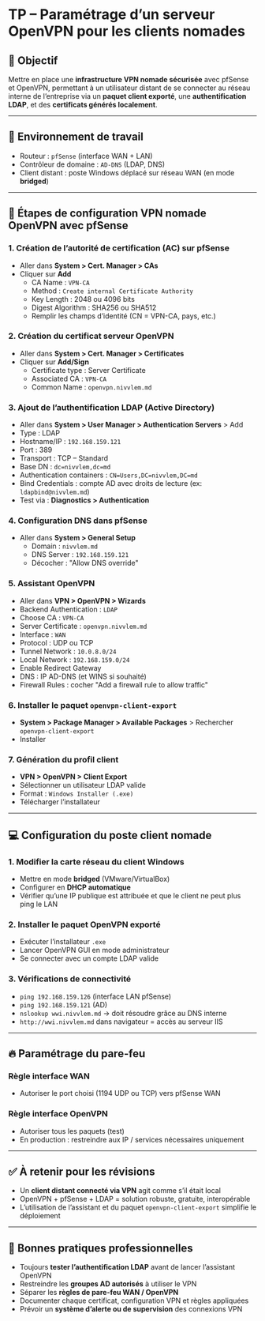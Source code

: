 # TP – Paramétrage d’un serveur OpenVPN pour les clients nomades

## 🧠 Objectif

Mettre en place une **infrastructure VPN nomade sécurisée** avec pfSense et OpenVPN, permettant à un utilisateur distant de se connecter au réseau interne de l’entreprise via un **paquet client exporté**, une **authentification LDAP**, et des **certificats générés localement**.

---

## 🧾 Environnement de travail

- Routeur : `pfSense` (interface WAN + LAN)
- Contrôleur de domaine : `AD-DNS` (LDAP, DNS)
- Client distant : poste Windows déplacé sur réseau WAN (en mode **bridged**)

---

## 🔐 Étapes de configuration VPN nomade OpenVPN avec pfSense

### 1. Création de l’autorité de certification (AC) sur pfSense

- Aller dans **System > Cert. Manager > CAs**
- Cliquer sur **Add**
    - CA Name : `VPN-CA`
    - Method : `Create internal Certificate Authority`
    - Key Length : 2048 ou 4096 bits
    - Digest Algorithm : SHA256 ou SHA512
    - Remplir les champs d’identité (CN = VPN-CA, pays, etc.)

### 2. Création du certificat serveur OpenVPN

- Aller dans **System > Cert. Manager > Certificates**
- Cliquer sur **Add/Sign**
    - Certificate type : Server Certificate
    - Associated CA : `VPN-CA`
    - Common Name : `openvpn.nivvlem.md`

### 3. Ajout de l’authentification LDAP (Active Directory)

- Aller dans **System > User Manager > Authentication Servers** > Add
- Type : LDAP
- Hostname/IP : `192.168.159.121`
- Port : 389
- Transport : TCP – Standard
- Base DN : `dc=nivvlem,dc=md`
- Authentication containers : `CN=Users,DC=nivvlem,DC=md`
- Bind Credentials : compte AD avec droits de lecture (ex: `ldapbind@nivvlem.md`)
- Test via : **Diagnostics > Authentication**

### 4. Configuration DNS dans pfSense

- Aller dans **System > General Setup**
    - Domain : `nivvlem.md`
    - DNS Server : `192.168.159.121`
    - Décocher : "Allow DNS override"

### 5. Assistant OpenVPN

- Aller dans **VPN > OpenVPN > Wizards**
- Backend Authentication : `LDAP`
- Choose CA : `VPN-CA`
- Server Certificate : `openvpn.nivvlem.md`
- Interface : `WAN`
- Protocol : UDP ou TCP
- Tunnel Network : `10.0.8.0/24`
- Local Network : `192.168.159.0/24`
- Enable Redirect Gateway
- DNS : IP AD-DNS (et WINS si souhaité)
- Firewall Rules : cocher "Add a firewall rule to allow traffic"

### 6. Installer le paquet `openvpn-client-export`

- **System > Package Manager > Available Packages** > Rechercher `openvpn-client-export`
- Installer

### 7. Génération du profil client

- **VPN > OpenVPN > Client Export**
- Sélectionner un utilisateur LDAP valide
- Format : `Windows Installer (.exe)`
- Télécharger l’installateur

---

## 💻 Configuration du poste client nomade

### 1. Modifier la carte réseau du client Windows

- Mettre en mode **bridged** (VMware/VirtualBox)
- Configurer en **DHCP automatique**
- Vérifier qu’une IP publique est attribuée et que le client ne peut plus ping le LAN

### 2. Installer le paquet OpenVPN exporté

- Exécuter l’installateur `.exe`
- Lancer OpenVPN GUI en mode administrateur
- Se connecter avec un compte LDAP valide

### 3. Vérifications de connectivité

- `ping 192.168.159.126` (interface LAN pfSense)
- `ping 192.168.159.121` (AD)
- `nslookup wwi.nivvlem.md` → doit résoudre grâce au DNS interne
- `http://wwi.nivvlem.md` dans navigateur = accès au serveur IIS

---

## 🔥 Paramétrage du pare-feu

### Règle interface WAN

- Autoriser le port choisi (1194 UDP ou TCP) vers pfSense WAN

### Règle interface OpenVPN

- Autoriser tous les paquets (test)
- En production : restreindre aux IP / services nécessaires uniquement

---

## ✅ À retenir pour les révisions

- Un **client distant connecté via VPN** agit comme s’il était local
- OpenVPN + pfSense + LDAP = solution robuste, gratuite, interopérable
- L’utilisation de l’assistant et du paquet `openvpn-client-export` simplifie le déploiement

---

## 📌 Bonnes pratiques professionnelles

- Toujours **tester l’authentification LDAP** avant de lancer l’assistant OpenVPN
- Restreindre les **groupes AD autorisés** à utiliser le VPN
- Séparer les **règles de pare-feu WAN / OpenVPN**
- Documenter chaque certificat, configuration VPN et règles appliquées
- Prévoir un **système d’alerte ou de supervision** des connexions VPN
